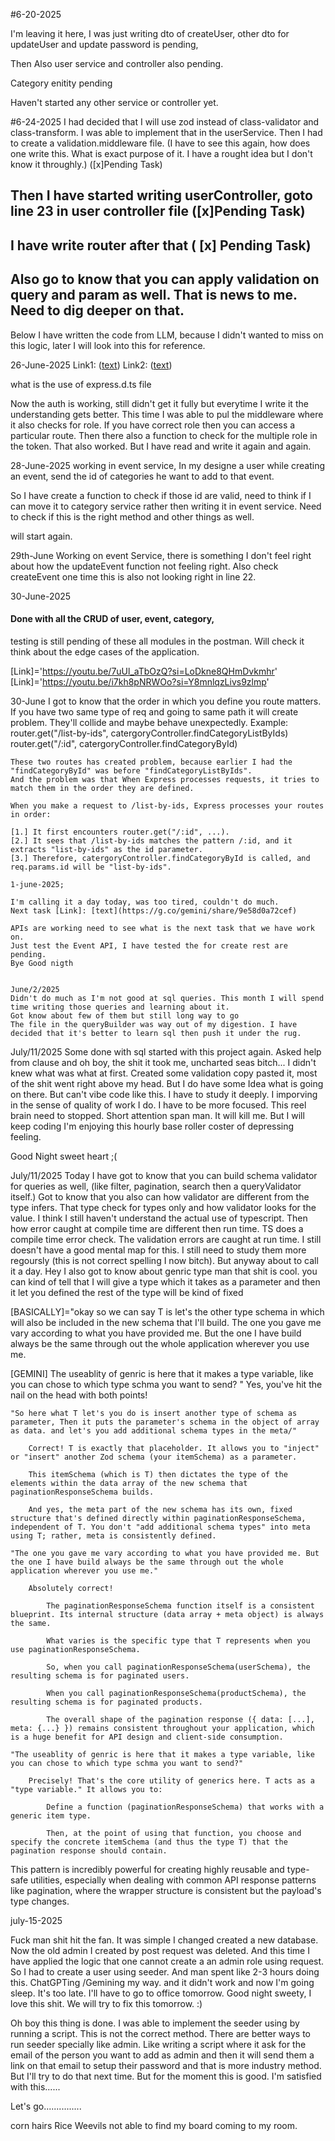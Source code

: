 #6-20-2025

I'm leaving it here, I was just writing dto of createUser, other dto for updateUser and update password is pending, 

Then Also user service and controller also pending.

Category enitity pending

Haven't started any other service or controller yet.

#6-24-2025
I had decided that I will use zod instead of class-validator and class-transform.
I was able to implement that in the userService.
Then I had to create a validation.middleware file. (I have to see this again, how does one write this. What is exact purpose of it. I have a rought idea but I don't know it throughly.) ([x]Pending Task)

## Then I have started writing userController, goto line 23 in user controller file  ([x]Pending Task)
## I have write router after that ( [x] Pending Task)
## Also go to know that you can apply validation on query and param as well. That is news to me. Need to dig deeper on that.

Below I have written the code from LLM, because I didn't wanted to miss on this logic, later I will look into this for reference.

26-June-2025
Link1: ([text](https://g.co/gemini/share/d4aad9afc242))
Link2: ([text](https://g.co/gemini/share/7e7447351801))

what is the use of express.d.ts file

Now the auth is working, still didn't get it fully but everytime I write it the understanding gets better. This time I was able to pul the middleware where it also checks for role. If you have correct role then you can access a particular route. 
Then there also a function to check for the multiple role in the token. 
That also worked. 
But I have read and write it again and again.


28-June-2025
working in event service, In my designe a user while creating an event, send the id of categories he want to add to that event.
 
 So I have create a function to check if those id are valid, need to think if I can move it to category service rather then writing it in event service. Need to check if this is the right method and other things as well.

 will start again.


29th-June
Working on event Service, there is something I don't feel right about how the updateEvent function not feeling right.
Also check createEvent one time this is also not looking right in line 22.

30-June-2025
#### Done with all the CRUD of user, event, category, 
testing is still pending of these all modules in the postman.
Will check it think about the edge cases of the application.


[Link]='https://youtu.be/7uUl_aTbOzQ?si=LoDkne8QHmDvkmhr'
[Link]='https://youtu.be/i7kh8pNRWOo?si=Y8mnlqzLivs9zlmp'


30-June
I got to know that the order in which you define you route matters.
If you have two same type of req and going to same path it will create problem. They'll collide and maybe behave unexpectedly.
Example:
    router.get("/list-by-ids", catergoryController.findCategoryListByIds)
    router.get("/:id", catergoryController.findCategoryById)

    These two routes has created problem, because earlier I had the "findCategoryById" was before "findCategoryListByIds".
    And the problem was that When Express processes requests, it tries to match them in the order they are defined.

    When you make a request to /list-by-ids, Express processes your routes in order:

    [1.] It first encounters router.get("/:id", ...).
    [2.] It sees that /list-by-ids matches the pattern /:id, and it extracts "list-by-ids" as the id parameter.
    [3.] Therefore, catergoryController.findCategoryById is called, and req.params.id will be "list-by-ids".

    1-june-2025;

    I'm calling it a day today, was too tired, couldn't do much.
    Next task [Link]: [text](https://g.co/gemini/share/9e58d0a72cef)

    APIs are working need to see what is the next task that we have work on.
    Just test the Event API, I have tested the for create rest are pending.
    Bye Good nigth


    June/2/2025
    Didn't do much as I'm not good at sql queries. This month I will spend time writing those queries and learning about it.
    Got know about few of them but still long way to go
    The file in the queryBuilder was way out of my digestion. I have decided that it's better to learn sql then push it under the rug.


July/11/2025
Some done with sql started with this project again. Asked help from clause and oh boy, the shit it took me, uncharted seas bitch... I didn't knew what was what at first. Created some validation copy pasted it, most of the shit went right above my head. But I do have some Idea what is going on there. But can't vibe code like this. I have to study it deeply. I imporving in the sense of quality of work I do. I have to be more focused. This reel brain need to stopped. Short attention span man. It will kill me. But I will keep coding I'm enjoying this hourly base roller coster of depressing feeling.

Good Night sweet heart ;(


July/11/2025
Today I have got to know that you can build schema validator for queries as well, (like filter, pagination, search then a queryValidator itself.)
Got to know that you also can how validator are different from the type infers. That type check for types only and how validator looks for the value. I think I still haven't understand the actual use of typescript. Then how error caught at compile time are different then run time. TS does a compile time error check. The validation errors are caught at run time. I still doesn't have a good mental map for this. I still need to study them more regoursly (this is not correct spelling I now bitch). But anyway about to call it a day. 
Hey I also got to know about genric type  man that shit is cool. you can kind of tell that I will give a type which it takes as a parameter and then it let you defined the rest of the type will be kind of fixed 


[BASICALLY]="okay so we can say T is let's the other type schema in which will also be included in the new schema that I'll build. The one you gave me vary according to what you have provided me. But the one I have build always be the same through out the whole application wherever you use me.


[GEMINI]
The useablity of genric is here that it makes a type variable, like you can chose to which type schma you want to send? "
Yes, you've hit the nail on the head with both points!

    "So here what T let's you do is insert another type of schema as parameter, Then it puts the parameter's schema in the object of array as data. and let's you add additional schema types in the meta/"

        Correct! T is exactly that placeholder. It allows you to "inject" or "insert" another Zod schema (your itemSchema) as a parameter.

        This itemSchema (which is T) then dictates the type of the elements within the data array of the new schema that paginationResponseSchema builds.

        And yes, the meta part of the new schema has its own, fixed structure that's defined directly within paginationResponseSchema, independent of T. You don't "add additional schema types" into meta using T; rather, meta is consistently defined.

    "The one you gave me vary according to what you have provided me. But the one I have build always be the same through out the whole application wherever you use me."

        Absolutely correct!

            The paginationResponseSchema function itself is a consistent blueprint. Its internal structure (data array + meta object) is always the same.

            What varies is the specific type that T represents when you use paginationResponseSchema.

            So, when you call paginationResponseSchema(userSchema), the resulting schema is for paginated users.

            When you call paginationResponseSchema(productSchema), the resulting schema is for paginated products.

            The overall shape of the pagination response ({ data: [...], meta: {...} }) remains consistent throughout your application, which is a huge benefit for API design and client-side consumption.

    "The useablity of genric is here that it makes a type variable, like you can chose to which type schma you want to send?"

        Precisely! That's the core utility of generics here. T acts as a "type variable." It allows you to:

            Define a function (paginationResponseSchema) that works with a generic item type.

            Then, at the point of using that function, you choose and specify the concrete itemSchema (and thus the type T) that the pagination response should contain.

This pattern is incredibly powerful for creating highly reusable and type-safe utilities, especially when dealing with common API response patterns like pagination, where the wrapper structure is consistent but the payload's type changes.

july-15-2025

Fuck man shit hit the fan. 
It was simple I changed created a new database. Now the old admin I created by post request was deleted. And this time I have applied the logic that one cannot create a an admin role using request. So I had to create a user using seeder. And man spent like 2-3 hours doing this. ChatGPTing /Gemining my way. and it didn't work and now I'm going sleep. It's too late. I'll have to go to office tomorrow.
Good night sweety, I love this shit. 
We will try to fix this tomorrow.
:)


Oh boy this thing is done. I was able to implement the seeder using by running a script. This is not the correct method. There are better ways to run seeder specially like admin.
Like writing a script where it ask for the email of the person you want to add as admin and then it will send them a link on that email to setup their password and that is more industry method. But I'll try to do that next time. But for the moment this is good. I'm satisfied with this......

Let's go...............



corn
hairs
Rice Weevils
not able to find my board
coming to my room.